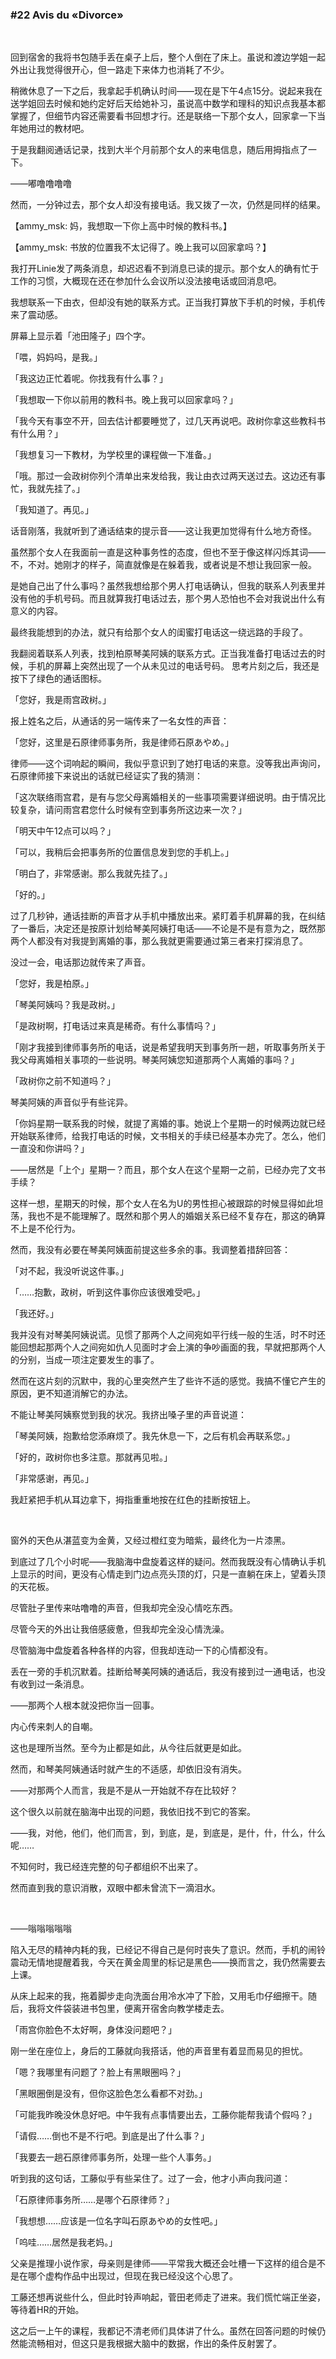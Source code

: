 ### #22 Avis du «Divorce»

&emsp;

回到宿舍的我将书包随手丢在桌子上后，整个人倒在了床上。虽说和渡边学姐一起外出让我觉得很开心，但一路走下来体力也消耗了不少。

稍微休息了一下之后，我拿起手机确认时间——现在是下午4点15分。说起来我在送学姐回去时候和她约定好后天给她补习，虽说高中数学和理科的知识点我基本都掌握了，但细节内容还需要看书回想才行。还是联络一下那个女人，回家拿一下当年她用过的教材吧。

于是我翻阅通话记录，找到大半个月前那个女人的来电信息，随后用拇指点了一下。

——嘟噜噜噜噜

然而，一分钟过去，那个女人却没有接电话。我又拨了一次，仍然是同样的结果。

【ammy_msk: 妈，我想取一下你上高中时候的教科书。】

【ammy_msk: 书放的位置我不太记得了。晚上我可以回家拿吗？】

我打开Linie发了两条消息，却迟迟看不到消息已读的提示。那个女人的确有忙于工作的习惯，大概现在还在参加什么会议所以没法接电话或回消息吧。

我想联系一下由衣，但却没有她的联系方式。正当我打算放下手机的时候，手机传来了震动感。

屏幕上显示着「池田隆子」四个字。

「喂，妈妈吗，是我。」

「我这边正忙着呢。你找我有什么事？」

「我想取一下你以前用的教科书。晚上我可以回家拿吗？」

「我今天有事空不开，回去估计都要睡觉了，过几天再说吧。政树你拿这些教科书有什么用？」

「我想复习一下教材，为学校里的课程做一下准备。」

「哦。那过一会政树你列个清单出来发给我，我让由衣过两天送过去。这边还有事忙，我就先挂了。」

「我知道了。再见。」

话音刚落，我就听到了通话结束的提示音——这让我更加觉得有什么地方奇怪。

虽然那个女人在我面前一直是这种事务性的态度，但也不至于像这样闪烁其词——不，不对。她刚才的样子，简直就像是在躲着我，或者说是不想让我回家一般。

是她自己出了什么事吗？虽然我想给那个男人打电话确认，但我的联系人列表里并没有他的手机号码。而且就算我打电话过去，那个男人恐怕也不会对我说出什么有意义的内容。

最终我能想到的办法，就只有给那个女人的闺蜜打电话这一绕远路的手段了。

我翻阅着联系人列表，找到柏原琴美阿姨的联系方式。正当我准备打电话过去的时候，手机的屏幕上突然出现了一个从未见过的电话号码。 思考片刻之后，我还是按下了绿色的通话图标。

「您好，我是雨宫政树。」

报上姓名之后，从通话的另一端传来了一名女性的声音：

「您好，这里是石原律师事务所，我是律师石原あやめ。」

律师——这个词响起的瞬间，我似乎意识到了她打电话的来意。没等我出声询问，石原律师接下来说出的话就已经证实了我的猜测：

「这次联络雨宫君，是有与您父母离婚相关的一些事项需要详细说明。由于情况比较复杂，请问雨宫君您什么时候有空到事务所这边来一次？」

「明天中午12点可以吗？」

「可以，我稍后会把事务所的位置信息发到您的手机上。」

「明白了，非常感谢。那么我就先挂了。」

「好的。」

过了几秒钟，通话挂断的声音才从手机中播放出来。紧盯着手机屏幕的我，在纠结了一番后，决定还是按原计划给琴美阿姨打电话——不论是不是有意为之，既然那两个人都没有对我提到离婚的事，那么我就更需要通过第三者来打探消息了。

没过一会，电话那边就传来了声音。

「您好，我是柏原。」

「琴美阿姨吗？我是政树。」

「是政树啊，打电话过来真是稀奇。有什么事情吗？」

「刚才我接到律师事务所的电话，说是希望我明天到事务所一趟，听取事务所关于我父母离婚相关事项的一些说明。琴美阿姨您知道那两个人离婚的事吗？」

「政树你之前不知道吗？」

琴美阿姨的声音似乎有些诧异。

「你妈星期一联系我的时候，就提了离婚的事。她说上个星期一的时候两边就已经开始联系律师，给我打电话的时候，文书相关的手续已经基本办完了。怎么，他们一直没和你讲吗？」

——居然是「上个」星期一？而且，那个女人在这个星期一之前，已经办完了文书手续？

这样一想，星期天的时候，那个女人在名为U的男性担心被跟踪的时候显得如此坦荡，我也不是不能理解了。既然和那个男人的婚姻关系已经不复存在，那这的确算不上是不伦行为。

然而，我没有必要在琴美阿姨面前提这些多余的事。我调整着措辞回答：

「对不起，我没听说这件事。」

「……抱歉，政树，听到这件事你应该很难受吧。」

「我还好。」

我并没有对琴美阿姨说谎。见惯了那两个人之间宛如平行线一般的生活，时不时还能回想起那两个人之间宛如仇人见面时才会上演的争吵画面的我，早就把那两个人的分别，当成一项注定要发生的事了。

然而在这片刻的沉默中，我的心里突然产生了些许不适的感觉。我搞不懂它产生的原因，更不知道消解它的办法。

不能让琴美阿姨察觉到我的状况。我挤出嗓子里的声音说道：

「琴美阿姨，抱歉给您添麻烦了。我先休息一下，之后有机会再联系您。」

「好的，政树你也多注意。那就再见啦。」

「非常感谢，再见。」

我赶紧把手机从耳边拿下，拇指重重地按在红色的挂断按钮上。

&emsp;

窗外的天色从湛蓝变为金黄，又经过橙红变为暗紫，最终化为一片漆黑。

到底过了几个小时呢——我脑海中盘旋着这样的疑问。然而我既没有心情确认手机上显示的时间，更没有心情走到门边点亮头顶的灯，只是一直躺在床上，望着头顶的天花板。

尽管肚子里传来咕噜噜的声音，但我却完全没心情吃东西。

尽管今天的外出让我倍感疲惫，但我却完全没心情洗澡。

尽管脑海中盘旋着各种各样的内容，但我却连动一下的心情都没有。

丢在一旁的手机沉默着。挂断给琴美阿姨的通话后，我没有接到过一通电话，也没有收到过一条消息。

——那两个人根本就没把你当一回事。

内心传来刺人的自嘲。

这也是理所当然。至今为止都是如此，从今往后就更是如此。

然而，和琴美阿姨通话时就产生的不适感，却依旧没有消失。

——对那两个人而言，我是不是从一开始就不存在比较好？

这个很久以前就在脑海中出现的问题，我依旧找不到它的答案。

——我，对他，他们，他们而言，到，到底，是，到底是，是什，什，什么，什么呢……

不知何时，我已经连完整的句子都组织不出来了。

然而直到我的意识消散，双眼中都未曾流下一滴泪水。

&emsp;

——嗡嗡嗡嗡嗡

陷入无尽的精神内耗的我，已经记不得自己是何时丧失了意识。然而，手机的闹铃震动无情地提醒着我，今天在黄金周里的标记是黑色——换而言之，我仍然需要去上课。

从床上起来的我，拖着脚步走向洗面台用冷水冲了下脸，又用毛巾仔细擦干。随后，我将文件袋装进书包里，便离开宿舍向教学楼走去。

「雨宫你脸色不太好啊，身体没问题吧？」

刚一坐在座位上，身后的工藤就向我搭话，他的声音里有着显而易见的担忧。

「嗯？我哪里有问题了？脸上有黑眼圈吗？」

「黑眼圈倒是没有，但你这脸色怎么看都不对劲。」

「可能我昨晚没休息好吧。中午我有点事情要出去，工藤你能帮我请个假吗？」

「请假……倒也不是不行吧。到底是出了什么事？」

「我要去一趟石原律师事务所，处理一些个人事务。」

听到我的这句话，工藤似乎有些呆住了。过了一会，他才小声向我问道：

「石原律师事务所……是哪个石原律师？」

「我想想……应该是一位名字叫石原あやめ的女性吧。」

「呜哇……居然是我老妈。」

父亲是推理小说作家，母亲则是律师——平常我大概还会吐槽一下这样的组合是不是在哪个虚构作品中出现过，但现在我已经没这个心思了。

工藤还想再说些什么，但此时铃声响起，菅田老师走了进来。我们慌忙端正坐姿，等待着HR的开始。

这之后一上午的课程，我都记不清老师们具体讲了什么。虽然在回答问题的时候仍然能流畅相对，但这只是我根据大脑中的数据，作出的条件反射罢了。
